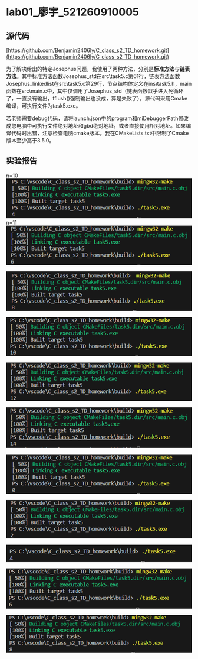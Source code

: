 # lab01_廖宇_521260910005  

## 源代码       
[https://github.com/Benjamin2406ly/C_class_s2_TD_homework.git](https://github.com/Benjamin2406ly/C_class_s2_TD_homework.git)

  为了解决给出的特定Josephus问题，我使用了两种方法，分别是**标准方法**与**链表方法**。其中标准方法函数Josephus_std在src\task5.c第61行，链表方法函数Josephus_linkedlist在src\task5.c第29行，节点结构体定义在ins\task5.h，main函数在src\main.c中，其中仅调用了Josephus_std（链表函数似乎进入死循环了，一直没有输出，fflush()强制输出也没成，算是失败了）。源代码采用Cmake编译，可执行文件为task5.exe。
  
  若老师需要debug代码，请将launch.json中的program和miDebuggerPath修改成您电脑中可执行文件绝对地址和gbd绝对地址，或者直接使用相对地址。如果编译代码时出错，注意检查电脑cmake版本。我在CMakeLists.txt中限制了Cmake版本至少高于3.5.0。
  
## 实验报告    
n=10
![n=10](/assert/img/10.png "10")   
n=11
![n=11](/assert/img/11.png "11")     

![n=12](/assert/img/12.png "12")      

![n=13](/assert/img/13.png "13")    

![n=14](/assert/img/14.png "14")     

![n=15](/assert/img/15.png "15")      

![n=16](/assert/img/16.png "16")      

![n=17](/assert/img/17.png "17")    

![n=18](/assert/img/18.png "18")      

![n=19](/assert/img/19.png "19")      

![n=20](/assert/img/20.png "20")        

